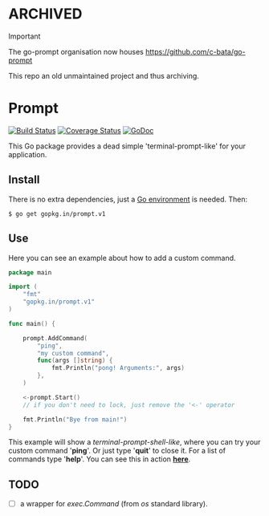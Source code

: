 # ARCHIVED

> [!IMPORTANT]
> The go-prompt organisation now houses https://github.com/c-bata/go-prompt
>
> This repo an old unmaintained project and thus archiving.

# Prompt

[![Build Status](https://travis-ci.org/go-prompt/prompt.svg?branch=master)](https://travis-ci.org/go-prompt/prompt) [![Coverage Status](https://coveralls.io/repos/go-prompt/prompt/badge.svg)](https://coveralls.io/r/go-prompt/prompt) [![GoDoc](https://godoc.org/github.com/go-prompt/prompt?status.svg)](http://godoc.org/github.com/go-prompt/prompt)

This Go package provides a dead simple 'terminal-prompt-like' for your application.


## Install
There is no extra dependencies, just a [Go environment](http://golang.org/doc/install) is needed. Then:
~~~
$ go get gopkg.in/prompt.v1
~~~

## Use
Here you can see an example about how to add a custom command.
~~~ go
package main

import (
    "fmt"
    "gopkg.in/prompt.v1"
)

func main() {

    prompt.AddCommand(
        "ping",
        "my custom command",
        func(args []string) {
            fmt.Println("pong! Arguments:", args)
        },
    )

    <-prompt.Start()
    // if you don't need to lock, just remove the '<-' operator

    fmt.Println("Bye from main!")
}
~~~

This example will show a _terminal-prompt-shell-like_, where you can try your custom command '**ping**'. Or just type '**quit**' to close it. For a list of commands type '**help**'. You can see this in action **[here](https://asciinema.org/a/11556)**.

## TODO
- [ ] a wrapper for _exec.Command_ (from _os_ standard library).

